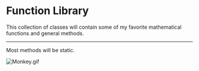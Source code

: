 # Function Library

This collection of classes will contain some of my favorite mathematical functions and general methods.

---

Most methods will be static.

![Monkey.gif](http://haktan.bilen.ug.bilkent.edu.tr/Completely_RanD0m/12.gif)

